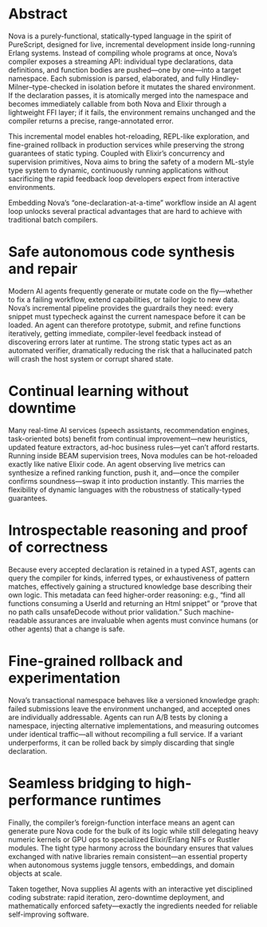 # Abstract 

Nova is a purely-functional, statically-typed language in the spirit of PureScript, designed for live, incremental development inside long-running Erlang systems.
Instead of compiling whole programs at once, Nova’s compiler exposes a streaming API: individual type declarations, data definitions, and function bodies are pushed—one by one—into a target namespace. Each submission is parsed, elaborated, and fully Hindley-Milner–type-checked in isolation before it mutates the shared environment. If the declaration passes, it is atomically merged into the namespace and becomes immediately callable from both Nova and Elixir through a lightweight FFI layer; if it fails, the environment remains unchanged and the compiler returns a precise, range-annotated error.

This incremental model enables hot-reloading, REPL-like exploration, and fine-grained rollback in production services while preserving the strong guarantees of static typing. Coupled with Elixir’s concurrency and supervision primitives, Nova aims to bring the safety of a modern ML-style type system to dynamic, continuously running applications without sacrificing the rapid feedback loop developers expect from interactive environments.

Embedding Nova’s “one-declaration-at-a-time” workflow inside an AI agent loop unlocks several practical advantages that are hard to achieve with traditional batch compilers.

# Safe autonomous code synthesis and repair
Modern AI agents frequently generate or mutate code on the fly—whether to fix a failing workflow, extend capabilities, or tailor logic to new data. Nova’s incremental pipeline provides the guardrails they need: every snippet must typecheck against the current namespace before it can be loaded. An agent can therefore prototype, submit, and refine functions iteratively, getting immediate, compiler-level feedback instead of discovering errors later at runtime. The strong static types act as an automated verifier, dramatically reducing the risk that a hallucinated patch will crash the host system or corrupt shared state.

# Continual learning without downtime
Many real-time AI services (speech assistants, recommendation engines, task-oriented bots) benefit from continual improvement—new heuristics, updated feature extractors, ad-hoc business rules—yet can’t afford restarts. Running inside BEAM supervision trees, Nova modules can be hot-reloaded exactly like native Elixir code. An agent observing live metrics can synthesize a refined ranking function, push it, and—once the compiler confirms soundness—swap it into production instantly. This marries the flexibility of dynamic languages with the robustness of statically-typed guarantees.

# Introspectable reasoning and proof of correctness
Because every accepted declaration is retained in a typed AST, agents can query the compiler for kinds, inferred types, or exhaustiveness of pattern matches, effectively gaining a structured knowledge base describing their own logic. This metadata can feed higher-order reasoning: e.g., “find all functions consuming a UserId and returning an Html snippet” or “prove that no path calls unsafeDecode without prior validation.” Such machine-readable assurances are invaluable when agents must convince humans (or other agents) that a change is safe.

# Fine-grained rollback and experimentation
Nova’s transactional namespace behaves like a versioned knowledge graph: failed submissions leave the environment unchanged, and accepted ones are individually addressable. Agents can run A/B tests by cloning a namespace, injecting alternative implementations, and measuring outcomes under identical traffic—all without recompiling a full service. If a variant underperforms, it can be rolled back by simply discarding that single declaration.

# Seamless bridging to high-performance runtimes
Finally, the compiler’s foreign-function interface means an agent can generate pure Nova code for the bulk of its logic while still delegating heavy numeric kernels or GPU ops to specialized Elixir/Erlang NIFs or Rustler modules. The tight type harmony across the boundary ensures that values exchanged with native libraries remain consistent—an essential property when autonomous systems juggle tensors, embeddings, and domain objects at scale.

Taken together, Nova supplies AI agents with an interactive yet disciplined coding substrate: rapid iteration, zero-downtime deployment, and mathematically enforced safety—exactly the ingredients needed for reliable self-improving software.
